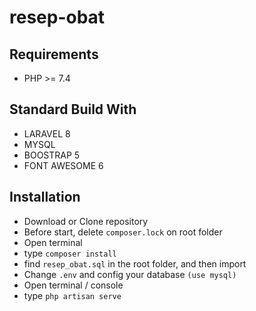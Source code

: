 # resep-obat

## Requirements 
- PHP >= 7.4
 
## Standard Build With
- LARAVEL 8 
- MYSQL
- BOOSTRAP 5
- FONT AWESOME 6

## Installation
- Download or Clone repository
- Before start, delete `composer.lock` on root folder
- Open terminal 
- type `composer install`
- find `resep_obat.sql` in the root folder, and then import
- Change `.env` and config your database `(use mysql)`
- Open terminal / console
- type `php artisan serve`
